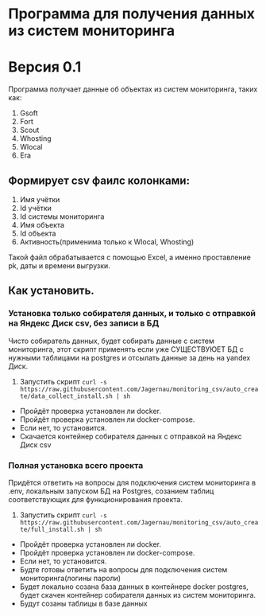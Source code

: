 # Программа для получения данных из систем мониторинга
# Версия 0.1

Программа получает данные об объектах из систем мониторинга, таких как:
1. Gsoft
2. Fort
3. Scout
4. Whosting
5. Wlocal
6. Era
## Формирует csv фаилс колонками:
1. Имя учётки
2. Id учётки
3. Id системы мониторинга
4. Имя объекта
5. Id объекта
6. Активность(применима только к Wlocal, Whosting)

Такой файл обрабатывается с помощью Excel, а именно проставление pk, даты и времени выгрузки.

## Как установить.

### Установка только собирателя данных, и только с отправкой на Яндекс Диск csv, без записи в БД
Чисто собиратель данных, будет собирать данные с систем мониторинга, этот скрипт применять если уже СУЩЕСТВУЮЕТ БД с нужными таблицами на postgres и отcылать данные за день на yandex Диск.
1. Запустить скрипт `curl -s https://raw.githubusercontent.com/Jagernau/monitoring_csv/auto_create/data_collect_install.sh | sh`
* Пройдёт проверка установлен ли docker.
* Пройдёт проверка установлен ли docker-compose.
* Если нет, то установится.
* Скачается контейнер собирателя данных с отправкой на Яндекс Диск csv


### Полная установка всего проекта 
Придётся ответить на  вопросы для подключения систем мониторинга в .env, локальным запуском БД на Postgres, созанием таблиц соответствующих для функционирования проекта.
1. Запустить скрипт `curl -s https://raw.githubusercontent.com/Jagernau/monitoring_csv/auto_create/full_install.sh | sh`
* Пройдёт проверка установлен ли docker.
* Пройдёт проверка установлен ли docker-compose.
* Если нет, то установится.
* Будте готовы ответить на вопросы для подключения систем мониторинга(логины пароли)
* Будет локально созана база данных в контейнере docker postgres, будет скачен контейнер собирателя данных из систем мониторинга.
* Будут созаны таблицы в базе данных

